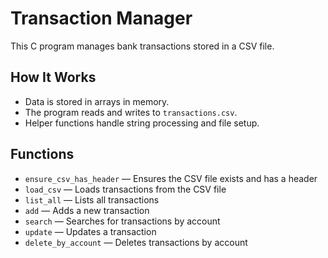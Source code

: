 # Transaction Manager

This C program manages bank transactions stored in a CSV file.


## How It Works

- Data is stored in arrays in memory.
- The program reads and writes to `transactions.csv`.
- Helper functions handle string processing and file setup.


## Functions

- `ensure_csv_has_header` — Ensures the CSV file exists and has a header
- `load_csv` — Loads transactions from the CSV file
- `list_all` — Lists all transactions
- `add` — Adds a new transaction
- `search` — Searches for transactions by account
- `update` — Updates a transaction
- `delete_by_account` — Deletes transactions by account
